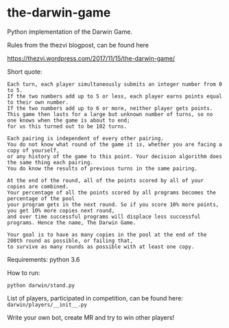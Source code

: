 # the-darwin-game
Python implementation of the Darwin Game.

Rules from the thezvi blogpost, can be found here

https://thezvi.wordpress.com/2017/11/15/the-darwin-game/

Short quote:

```
Each turn, each player simultaneously submits an integer number from 0 to 5.
If the two numbers add up to 5 or less, each player earns points equal to their own number.
If the two numbers add up to 6 or more, neither player gets points.
This game then lasts for a large but unknown number of turns, so no one knows when the game is about to end;
for us this turned out to be 102 turns.

Each pairing is independent of every other pairing.
You do not know what round of the game it is, whether you are facing a copy of yourself,
or any history of the game to this point. Your decision algorithm does the same thing each pairing.
You do know the results of previous turns in the same pairing.

At the end of the round, all of the points scored by all of your copies are combined.
Your percentage of all the points scored by all programs becomes the percentage of the pool
your program gets in the next round. So if you score 10% more points, you get 10% more copies next round,
and over time successful programs will displace less successful programs. Hence the name, The Darwin Game.

Your goal is to have as many copies in the pool at the end of the 200th round as possible, or failing that,
to survive as many rounds as possible with at least one copy.
```

Requirements:
python 3.6

How to run:

`python darwin/stand.py`

List of players, participated in competition, can be found here:
`darwin/players/__init__.py`

Write your own bot, create MR and try to win other players!
